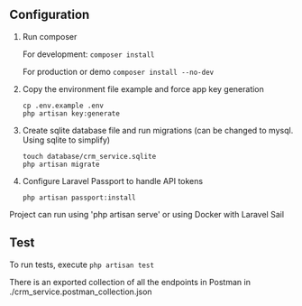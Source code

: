 ## Configuration


1. Run composer

    For development: ```composer install```

    For production or demo
    ```composer install --no-dev```
   
2. Copy the environment file example and force app key generation

    ```
    cp .env.example .env
    php artisan key:generate 
    ```


3. Create sqlite database file and run migrations (can be changed to mysql. Using sqlite to simplify)
    ```
    touch database/crm_service.sqlite
    php artisan migrate
    ```


4. Configure Laravel Passport to handle API tokens

    ```
   php artisan passport:install
    ```

Project can run using 'php artisan serve' or using Docker with Laravel Sail
   

## Test

To run tests, execute
    ```
    php artisan test
    ```

There is an exported collection of all the endpoints in Postman in ./crm_service.postman_collection.json  